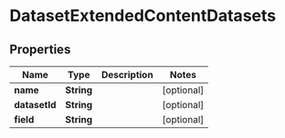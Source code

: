 
# DatasetExtendedContentDatasets

## Properties
Name | Type | Description | Notes
------------ | ------------- | ------------- | -------------
**name** | **String** |  |  [optional]
**datasetId** | **String** |  |  [optional]
**field** | **String** |  |  [optional]



